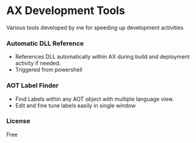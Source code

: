 # AX Development Tools
Various tools developed by me for speeding up development activities 

### Automatic DLL Reference
  - References DLL automatically within AX during build and deployment activity if needed.
  - Triggered from powershell
  
### AOT Label Finder
  - Find Labels within any AOT object with multiple language view.
  - Edit and fine tune labels easily in single window
  
### License
Free

